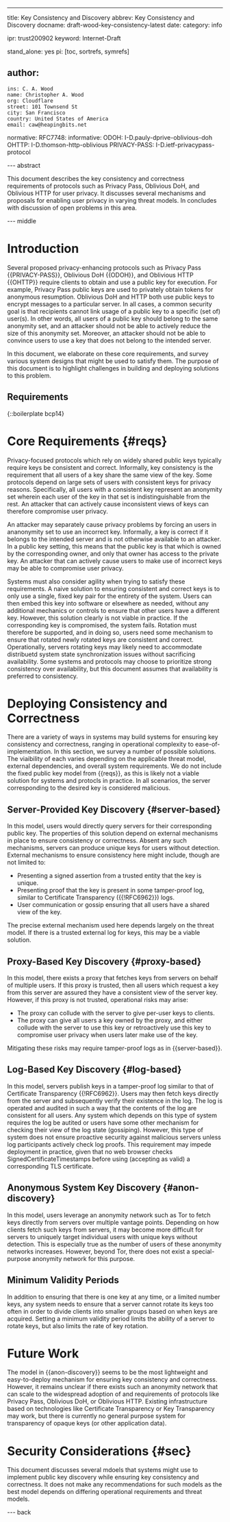 ---
title: Key Consistency and Discovery
abbrev: Key Consistency and Discovery
docname: draft-wood-key-consistency-latest
date:
category: info

ipr: trust200902
keyword: Internet-Draft

stand_alone: yes
pi: [toc, sortrefs, symrefs]

author:
 -
    ins: C. A. Wood
    name: Christopher A. Wood
    org: Cloudflare
    street: 101 Townsend St
    city: San Francisco
    country: United States of America
    email: caw@heapingbits.net

normative:
  RFC7748:
informative:
  ODOH: I-D.pauly-dprive-oblivious-doh
  OHTTP: I-D.thomson-http-oblivious
  PRIVACY-PASS: I-D.ietf-privacypass-protocol

--- abstract

This document describes the key consistency and correctness requirements of protocols such as
Privacy Pass, Oblivious DoH, and Oblivious HTTP for user privacy. It discusses several mechanisms
and proposals for enabling user privacy in varying threat models. In concludes with discussion
of open problems in this area.

--- middle

# Introduction

Several proposed privacy-enhancing protocols such as Privacy Pass {{PRIVACY-PASS}},
Oblivious DoH {{ODOH}}, and Oblivious HTTP {{OHTTP}}
require clients to obtain and use a public key for execution. For example, Privacy Pass public keys
are used to privately obtain tokens for anonymous resumption. Oblivious DoH and HTTP both use public
keys to encrypt messages to a particular server. In all cases, a common security goal is that recipients
cannot link usage of a public key to a specific (set of) user(s). In other words, all users of a public
key should belong to the same anonymity set, and an attacker should not be able to actively reduce the
size of this anonymity set. Moreover, an attacker should not be able to convince users to use a key that
does not belong to the intended server.

In this document, we elaborate on these core requirements, and survey various system designs that might
be used to satisfy them. The purpose of this document is to highlight challenges in building and deploying
solutions to this problem.

## Requirements

{::boilerplate bcp14}

# Core Requirements {#reqs}

Privacy-focused protocols which rely on widely shared public keys typically require keys be consistent
and correct. Informally, key consistency is the requirement that all users of a key share the
same view of the key. Some protocols depend on large sets of users with consistent keys for privacy
reasons. Specifically, all users with a consistent key represent an anonymity set wherein each user of
the key in that set is indistinguishable from the rest. An attacker that can actively cause inconsistent
views of keys can therefore compromise user privacy.

An attacker may separately cause privacy problems by forcing an users in ananonymity set to use
an incorrect key. Informally, a key is correct if it belongs to the intended server and is not otherwise
available to an attacker. In a public key setting, this means that the public key is that which
is owned by the corresponding owner, and only that owner has access to the private key. An attacker
that can actively cause users to make use of incorrect keys may be able to compromise user privacy.

Systems must also consider agility when trying to satisfy these requirements. A naive solution to
ensuring consistent and correct keys is to only use a single, fixed key pair for the entirety of
the system. Users can then embed this key into software or elsewhere as needed, without any additional
mechanics or controls to ensure that other users have a different key. However, this solution clearly
is not viable in practice. If the corresponding key is compromised, the system fails. Rotation must
therefore be supported, and in doing so, users need some mechanism to ensure that rotated newly rotated
keys are consistent and correct. Operationally, servers rotating keys may likely need to accommodate
distribuetd system state synchronization issues without sacrificing availability. Some systems and protocols
may choose to prioritize strong consistency over availability, but this document assumes that availability
is preferred to consistency.

# Deploying Consistency and Correctness

There are a variety of ways in systems may build systems for ensuring key consistency and correctness,
ranging in operational complexity to ease-of-implementation. In this section, we survey a number of
possible solutions. The viaibility of each varies depending on the applicable threat model, external
dependencies, and overall system requirements. We do not include the fixed public key model from
{{reqs}}, as this is likely not a viable solution for systems and protocls in practice. In all scenarios,
the server corresponding to the desired key is considered malicious.

## Server-Provided Key Discovery {#server-based}

In this model, users would directly query servers for their corresponding public key. The properties
of this solution depend on external mechanisms in place to ensure consistency or correctness. Absent
any such mechanisms, servers can produce unique keys for users without detection. External mechanisms
to ensure consistency here might include, though are not limited to:

- Presenting a signed assertion from a trusted entity that the key is unique.
- Presenting proof that the key is present in some tamper-proof log, similar to Certificate
  Transparency ({{!RFC6962}}) logs.
- User communication or gossip ensuring that all users have a shared view of the key.

The precise external mechanism used here depends largely on the threat model. If there is a trusted
external log for keys, this may be a viable solution.

## Proxy-Based Key Discovery {#proxy-based}

In this model, there exists a proxy that fetches keys from servers on behalf of multiple users. If this
proxy is trusted, then all users which request a key from this server are assured they have a consistent
view of the server key. However, if this proxy is not trusted, operational risks may arise:

- The proxy can collude with the server to give per-user keys to clients.
- The proxy can give all users a key owned by the proxy, and either collude with the server to use this
  key or retroactively use this key to compromise user privacy when users later make use of the key.

Mitigating these risks may require tamper-proof logs as in {{server-based}}.

## Log-Based Key Discovery {#log-based}

In this model, servers publish keys in a tamper-proof log similar to that of Certificate Transparency {{!RFC6962}}.
Users may then fetch keys directly from the server and subsequently verify their existence in the log.
The log is operated and audited in such a way that the contents of the log are consistent for all users.
Any system which depends on this type of system requires the log be autited or users have some other
mechanism for checking their view of the log state (gossiping). However, this type of system does not
ensure proactive security against malicious servers unless log participants actively check log proofs.
This requirement may impede deployment in practice, given that no web browser checks
SignedCertificateTimestamps before using (accepting as valid) a corresponding TLS certificate.

## Anonymous System Key Discovery {#anon-discovery}

In this model, users leverage an anonymity network such as Tor to fetch keys directly from servers
over multiple vantage points. Depending on how clients fetch such keys from servers, it may become
more difficult for servers to uniquely target individual users with unique keys without detection.
This is especially true as the number of users of these anonymity networks increases. However, beyond
Tor, there does not exist a special-purpose anonymity network for this purpose.

## Minimum Validity Periods

In addition to ensuring that there is one key at any time, or a limited number keys, any system
needs to ensure that a server cannot rotate its keys too often in order to divide clients into
smaller groups based on when keys are acquired.  Setting a minimum validity period limits the
ability of a server to rotate keys, but also limits the rate of key rotation.

# Future Work

The model in {{anon-discovery}} seems to be the most lightweight and easy-to-deploy mechanism for
ensuring key consistency and correctness. However, it remains unclear if there exists such an
anonymity network that can scale to the widespread adoption of and requirements of protocols like
Privacy Pass, Oblivious DoH, or Oblivious HTTP. Existing infrastructure based on technologies
like Certificate Transparency or Key Transparency may work, but there is currently no general
purpose system for transparency of opaque keys (or other application data).

# Security Considerations {#sec}

This document discusses several mdoels that systems might use to implement public key discovery
while ensuring key consistency and correctness. It does not make any recommendations for such
models as the best model depends on differing operational requirements and threat models.

--- back
